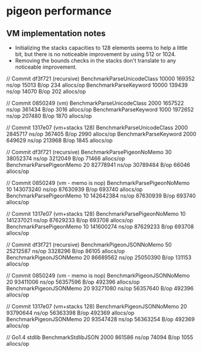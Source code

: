 # pigeon performance

## VM implementation notes

* Initializing the stacks capacities to 128 elements seems to help a little bit, but there is no noticeable improvement by using 512 or 1024.
* Removing the bounds checks in the stacks don't translate to any noticeable improvement.

// Commit df3f721 (recursive)
BenchmarkParseUnicodeClass         10000            169352 ns/op           15013 B/op        234 allocs/op
BenchmarkParseKeyword              10000            139439 ns/op           14070 B/op        202 allocs/op

// Commit 0850249 (vm)
BenchmarkParseUnicodeClass          2000           1657522 ns/op          361434 B/op       3016 allocs/op
BenchmarkParseKeyword               1000           1972652 ns/op          207480 B/op       1870 allocs/op

// Commit 1317e07 (vm+stacks 128)
BenchmarkParseUnicodeClass          2000           2845717 ns/op          367405 B/op       2990 allocs/op
BenchmarkParseKeyword               2000            649629 ns/op          213968 B/op       1845 allocs/op



// Commit df3f721 (recursive)
BenchmarkParsePigeonNoMemo            30          38052374 ns/op         3212049 B/op      71466 allocs/op
BenchmarkParsePigeonMemo              20          82778941 ns/op        30789484 B/op      66046 allocs/op

// Commit 0850249 (vm - memo is nop)
BenchmarkParsePigeonNoMemo            10         143073240 ns/op        87630939 B/op     693740 allocs/op
BenchmarkParsePigeonMemo              10         142642384 ns/op        87630939 B/op     693740 allocs/op

// Commit 1317e07 (vm+stacks 128)
BenchmarkParsePigeonNoMemo            10         141237021 ns/op        87629233 B/op     693708 allocs/op
BenchmarkParsePigeonMemo              10         141600274 ns/op        87629233 B/op     693708 allocs/op



// Commit df3f721 (recursive)
BenchmarkPigeonJSONNoMemo             50          25212587 ns/op         3328296 B/op      86105 allocs/op
BenchmarkPigeonJSONMemo               20          86689562 ns/op        25050390 B/op     131153 allocs/op

// Commit 0850249 (vm - memo is nop)
BenchmarkPigeonJSONNoMemo             20          93411006 ns/op        56357596 B/op     492396 allocs/op
BenchmarkPigeonJSONMemo               20          93271080 ns/op        56357640 B/op     492396 allocs/op

// Commit 1317e07 (vm+stacks 128)
BenchmarkPigeonJSONNoMemo             20          93790644 ns/op        56363398 B/op     492369 allocs/op
BenchmarkPigeonJSONMemo               20          93547428 ns/op        56363254 B/op     492369 allocs/op


// Go1.4 stdlib
BenchmarkStdlibJSON                 2000            861586 ns/op           74094 B/op       1055 allocs/op
